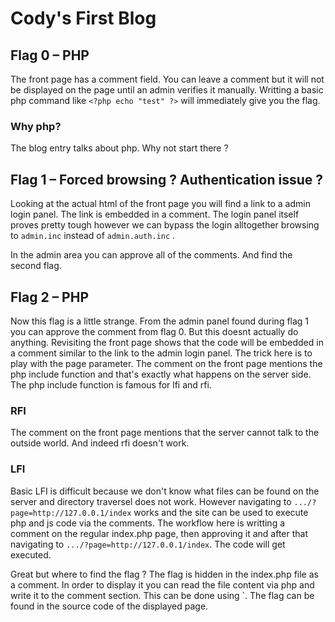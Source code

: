 # Cody's First Blog

## Flag 0 – PHP

The front page has a comment field. You can leave a comment but it will not be displayed on the page until an admin verifies it manually.
Writting a basic php command like `<?php echo "test" ?>` will immediately give you the flag.

### Why php?
The blog entry talks about php. Why not start there ?


## Flag 1 – Forced browsing ? Authentication issue ?

Looking at the actual html of the front page you will find a link to a admin login panel.
The link is embedded in a comment. The login panel itself proves pretty tough however we can bypass the login alltogether browsing to `admin.inc` instead of `admin.auth.inc` .

In the admin area you can approve all of the comments. And find the second flag.

## Flag 2 – PHP

Now this flag is a little strange.
From the admin panel found during flag 1 you can approve the comment from flag 0. But this doesnt actually do anything. Revisiting the front page shows that the code will be embedded in a comment similar to the link to the admin login panel.
The trick here is to play with the page parameter. The comment on the front page mentions the php include function and that's exactly what happens on the server side. The php include function is famous for lfi and rfi.

### RFI
The comment on the front page mentions that the server cannot talk to the outside world. And indeed rfi doesn't work.

### LFI
Basic LFI is difficult because we don't know what files can be found on the server and directory traversel does not work.
However navigating to `.../?page=http://127.0.0.1/index` works and the site can be used to execute php and js code via the comments.
The workflow here is writting a comment on the regular index.php page, then approving it and after that navigating to `.../?page=http://127.0.0.1/index`. The code will get executed.

Great but where to find the flag ?
The flag is hidden in the index.php file as a comment. In order to display it you can read the file content via php and write it to the comment section. This can be done using `<?php readfile(index.php); ?>. The flag can be found in the source code of the displayed page.  


